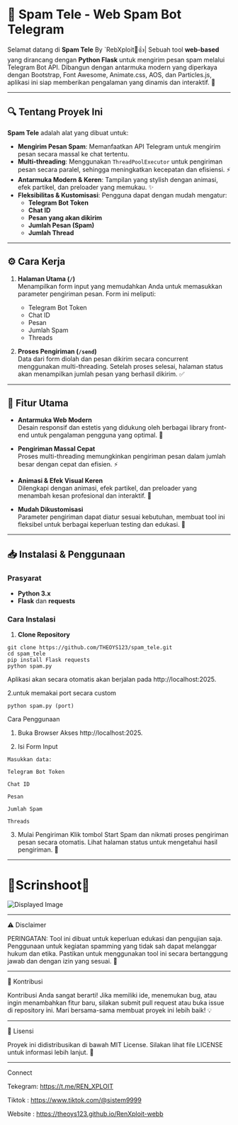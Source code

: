 # 🚀 Spam Tele - Web Spam Bot Telegram

Selamat datang di **Spam Tele**  By `RebXploit🗿👍|
Sebuah tool **web-based** yang dirancang dengan **Python Flask** untuk mengirim pesan spam melalui Telegram Bot API. Dibangun dengan antarmuka modern yang diperkaya dengan Bootstrap, Font Awesome, Animate.css, AOS, dan Particles.js, aplikasi ini siap memberikan pengalaman yang dinamis dan interaktif. 🎉

---

## 🔍 Tentang Proyek Ini

**Spam Tele** adalah alat yang dibuat untuk:
- **Mengirim Pesan Spam**: Memanfaatkan API Telegram untuk mengirim pesan secara massal ke chat tertentu.
- **Multi-threading**: Menggunakan `ThreadPoolExecutor` untuk pengiriman pesan secara paralel, sehingga meningkatkan kecepatan dan efisiensi. ⚡
- **Antarmuka Modern & Keren**: Tampilan yang stylish dengan animasi, efek partikel, dan preloader yang memukau. ✨
- **Fleksibilitas & Kustomisasi**: Pengguna dapat dengan mudah mengatur:
  - **Telegram Bot Token**
  - **Chat ID**
  - **Pesan yang akan dikirim**
  - **Jumlah Pesan (Spam)**
  - **Jumlah Thread**

---

## ⚙️ Cara Kerja

1. **Halaman Utama (`/`)**  
   Menampilkan form input yang memudahkan Anda untuk memasukkan parameter pengiriman pesan. Form ini meliputi:
   - Telegram Bot Token
   - Chat ID
   - Pesan
   - Jumlah Spam
   - Threads

2. **Proses Pengiriman (`/send`)**  
   Data dari form diolah dan pesan dikirim secara concurrent menggunakan multi-threading. Setelah proses selesai, halaman status akan menampilkan jumlah pesan yang berhasil dikirim. ✅

---

## 🚀 Fitur Utama

- **Antarmuka Web Modern**  
  Desain responsif dan estetis yang didukung oleh berbagai library front-end untuk pengalaman pengguna yang optimal. 🎨

- **Pengiriman Massal Cepat**  
  Proses multi-threading memungkinkan pengiriman pesan dalam jumlah besar dengan cepat dan efisien. ⚡

- **Animasi & Efek Visual Keren**  
  Dilengkapi dengan animasi, efek partikel, dan preloader yang menambah kesan profesional dan interaktif. 🌟

- **Mudah Dikustomisasi**  
  Parameter pengiriman dapat diatur sesuai kebutuhan, membuat tool ini fleksibel untuk berbagai keperluan testing dan edukasi. 🔧

---

## 📥 Instalasi & Penggunaan

### Prasyarat
- **Python 3.x**
- **Flask** dan **requests**

### Cara Instalasi

1. **Clone Repository**
```
git clone https://github.com/THEOYS123/spam_tele.git
cd spam_tele
pip install Flask requests
python spam.py
```
Aplikasi akan secara otomatis akan berjalan pada http://localhost:2025.

2.untuk memakai port secara custom
```
python spam.py (port) 
```


Cara Penggunaan

1. Buka Browser
Akses http://localhost:2025.


2. Isi Form Input

```
Masukkan data:

Telegram Bot Token

Chat ID

Pesan

Jumlah Spam

Threads
```


3. Mulai Pengiriman
Klik tombol Start Spam dan nikmati proses pengiriman pesan secara otomatis. Lihat halaman status untuk mengetahui hasil pengiriman. 🚀


---

# 📸Scrinshoot📸

<!DOCTYPE html>
<html lang="en">
<head>
  <meta charset="UTF-8">
  <meta name="viewport" content="width=device-width, initial-scale=1">
</head>
<body>
  <div class="image-container">
    <img src="https://e.top4top.io/p_334981czn1.jpg" alt="Displayed Image">
  </div>
</body>
</html>

---
 
⚠️ Disclaimer

PERINGATAN:
Tool ini dibuat untuk keperluan edukasi dan pengujian saja. Penggunaan untuk kegiatan spamming yang tidak sah dapat melanggar hukum dan etika. Pastikan untuk menggunakan tool ini secara bertanggung jawab dan dengan izin yang sesuai. 🚫


---

🤝 Kontribusi

Kontribusi Anda sangat berarti! Jika memiliki ide, menemukan bug, atau ingin menambahkan fitur baru, silakan submit pull request atau buka issue di repository ini. Mari bersama-sama membuat proyek ini lebih baik! 💡


---

📄 Lisensi

Proyek ini didistribusikan di bawah MIT License. Silakan lihat file LICENSE untuk informasi lebih lanjut. 📜


---

Connect

Tekegram: https://t.me/REN_XPLOIT

Tiktok  : https://www.tiktok.com/@sistem9999

Website : https://theoys123.github.io/RenXploit-webb
